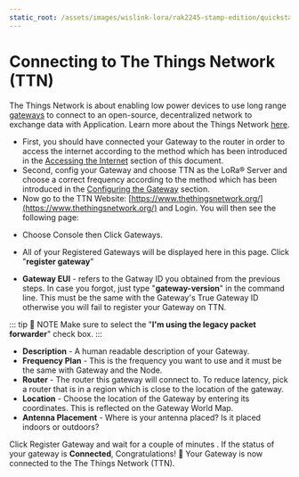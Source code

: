 ```yaml
---
static_root: /assets/images/wislink-lora/rak2245-stamp-edition/quickstart/connection-to-ttn
---
```


# Connecting to The Things Network (TTN)

The Things Network is about enabling low power devices to use long range [gateways](https://www.thethingsnetwork.org/docs/gateways/) to connect to an open-source, decentralized network to exchange data with Application. Learn more about the Things Network [here](https://www.thethingsnetwork.org/docs/).

- First, you should have connected your Gateway to the router in order to access the internet according to the method which has been introduced in the [Accessing the Internet](/en-us/quick-start-guide/gateways/rak2245-stamp-edition/accessing-your-gateway/accessing-the-internet.html) section of this document.
- Second, config your Gateway and choose TTN as the LoRa® Server and choose a correct frequency according to the method which has been introduced in the [Configuring the Gateway](/en-us/quick-start-guide/gateways/rak2245-stamp-edition/configuring-the-gateway.html#server-is-ttn) section.
- Now go to the TTN Website: [https://www.thethingsnetwork.org/](https://www.thethingsnetwork.org/) and Login. You will then see the following page:

<rk-img
  :src="`${$frontmatter.static_root}/nedimpnbuhfzonrz8z6y.png`"
  width="100%"
  figure-number="1"
  caption="The Things Network Home Page"
/>

- Choose Console then Click Gateways.

<rk-img
  :src="`${$frontmatter.static_root}/ebaxmcecz3mhz7jbqupz.png`"
  width="100%"
  figure-number="2"
  caption="The Things Network Console Page"
/>

- All of your Registered Gateways will be displayed here in this page. Click "**register gateway**"

<rk-img
  :src="`${$frontmatter.static_root}/cgjbjaswugygc8dqsmui.png`"
  width="100%"
  figure-number="3"
  caption="Adding a Gateway to TTN"
/>

<rk-img
  :src="`${$frontmatter.static_root}/ljjhkak2ekgom8wzw16j.png`"
  width="100%"
  figure-number="4"
  caption="Registering your Gateway"
/>

- **Gateway EUI** - refers to the Gatway ID you obtained from the previous steps. In case you forgot, just type "**gateway-version**" in the command line. This must be the same with the Gateway's True Gateway ID otherwise you will fail to register your Gateway on TTN.

<rk-img
  :src="`${$frontmatter.static_root}/tdvxaiqw3kzn13hawchq.png`"
  width="100%"
  figure-number="5"
  caption="RAK2245 Stamp Edition - LPWAN Gateway ID in SSH"
/>

::: tip 📝 NOTE
Make sure to select the \"**I'm using the legacy packet forwarder**\" check box.
:::

- **Description** - A human readable description of your Gateway.
- **Frequency Plan** - This is the frequency you want to use and it must be the same with Gateway and the Node.
- **Router** - The router this gateway will connect to. To reduce latency, pick a router that is in a region which is close to the location of the gateway.
- **Location** - Choose the location of the Gateway by entering its coordinates. This is reflected on the Gateway World Map.
- **Antenna Placement** - Where is your antenna placed? Is it placed indoors or outdoors?

Click Register Gateway and wait for a couple of minutes . If the status of your gateway is **Connected**, Congratulations! :tada: Your Gateway is now connected to the The Things Network (TTN).

<rk-img
  :src="`${$frontmatter.static_root}/emhpgxht6ngagrutweaj.png`"
  width="100%"
  figure-number="6"
  caption="RAK2245 Stamp Edition - LPWAN Gateway TTN Connection Success"
/>
